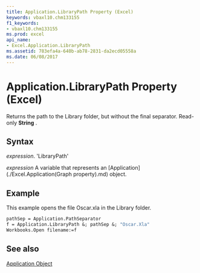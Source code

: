 ```yaml
---
title: Application.LibraryPath Property (Excel)
keywords: vbaxl10.chm133155
f1_keywords:
- vbaxl10.chm133155
ms.prod: excel
api_name:
- Excel.Application.LibraryPath
ms.assetid: 783efa4a-640b-ab78-2831-da2ecd05558a
ms.date: 06/08/2017
---
```



# Application.LibraryPath Property (Excel)

Returns the path to the Library folder, but without the final separator. Read-only  **String** .


## Syntax

 _expression_. 'LibraryPath'

 _expression_ A variable that represents an [Application](./Excel.Application(Graph property).md) object.


## Example

This example opens the file Oscar.xla in the Library folder.


```vb
pathSep = Application.PathSeparator 
f = Application.LibraryPath &; pathSep &; "Oscar.Xla" 
Workbooks.Open filename:=f
```


## See also


[Application Object](Excel.Application(objec).md)

